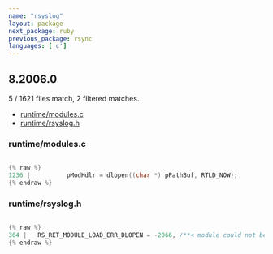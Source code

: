 ```yaml
---
name: "rsyslog"
layout: package
next_package: ruby
previous_package: rsync
languages: ['c']
---
```

## 8.2006.0
5 / 1621 files match, 2 filtered matches.

 - [runtime/modules.c](#runtimemodulesc)
 - [runtime/rsyslog.h](#runtimersyslogh)

### runtime/modules.c

```c

{% raw %}
1236 | 			pModHdlr = dlopen((char *) pPathBuf, RTLD_NOW);
{% endraw %}

```
### runtime/rsyslog.h

```c

{% raw %}
364 | 	RS_RET_MODULE_LOAD_ERR_DLOPEN = -2066, /**< module could not be loaded - problem in dlopen() */
{% endraw %}

```